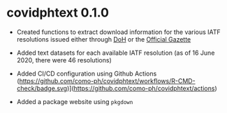 # covidphtext 0.1.0

* Created functions to extract download information for the various IATF resolutions issued either through [DoH](https://www.doh.gov.ph) or the [Official Gazette](https://www.officialgazette.gov.ph/section/laws/other-issuances/inter-agency-task-force-for-the-management-of-emerging-infectious-diseases-resolutions/)

* Added text datasets for each available IATF resolution (as of 16 June 2020, there were 46 resolutions)

* Added CI/CD configuration using Github Actions (https://github.com/como-ph/covidphtext/workflows/R-CMD-check/badge.svg)](https://github.com/como-ph/covidphtext/actions)

* Added a package website using `pkgdown`
